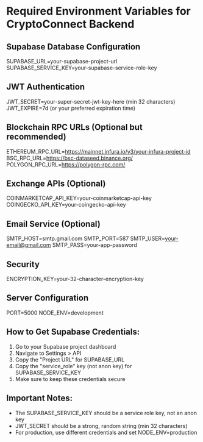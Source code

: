 # Required Environment Variables for CryptoConnect Backend

## Supabase Database Configuration
SUPABASE_URL=your-supabase-project-url
SUPABASE_SERVICE_KEY=your-supabase-service-role-key

## JWT Authentication
JWT_SECRET=your-super-secret-jwt-key-here (min 32 characters)
JWT_EXPIRE=7d (or your preferred expiration time)

## Blockchain RPC URLs (Optional but recommended)
ETHEREUM_RPC_URL=https://mainnet.infura.io/v3/your-infura-project-id
BSC_RPC_URL=https://bsc-dataseed.binance.org/
POLYGON_RPC_URL=https://polygon-rpc.com/

## Exchange APIs (Optional)
COINMARKETCAP_API_KEY=your-coinmarketcap-api-key
COINGECKO_API_KEY=your-coingecko-api-key

## Email Service (Optional)
SMTP_HOST=smtp.gmail.com
SMTP_PORT=587
SMTP_USER=your-email@gmail.com
SMTP_PASS=your-app-password

## Security
ENCRYPTION_KEY=your-32-character-encryption-key

## Server Configuration
PORT=5000
NODE_ENV=development

## How to Get Supabase Credentials:
1. Go to your Supabase project dashboard
2. Navigate to Settings > API
3. Copy the "Project URL" for SUPABASE_URL
4. Copy the "service_role" key (not anon key) for SUPABASE_SERVICE_KEY
5. Make sure to keep these credentials secure

## Important Notes:
- The SUPABASE_SERVICE_KEY should be a service role key, not an anon key
- JWT_SECRET should be a strong, random string (min 32 characters)
- For production, use different credentials and set NODE_ENV=production
